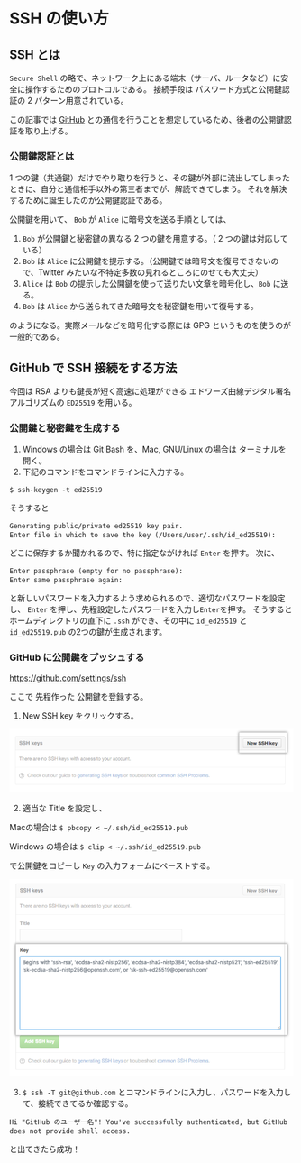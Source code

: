 # SSH の使い方
## SSH とは

`Secure Shell` の略で、ネットワーク上にある端末（サーバ、ルータなど）に安全に操作するためのプロトコルである。
接続手段は パスワード方式と公開鍵認証の 2 パターン用意されている。

この記事では [GitHub](https://github.com) との通信を行うことを想定しているため、後者の公開鍵認証を取り上げる。

### 公開鍵認証とは
1 つの鍵（共通鍵）だけでやり取りを行うと、その鍵が外部に流出してしまったときに、自分と通信相手以外の第三者までが、解読できてしまう。
それを解決するために誕生したのが公開鍵認証である。

公開鍵を用いて、 `Bob`  が  `Alice`  に暗号文を送る手順としては、
1.  `Bob` が公開鍵と秘密鍵の異なる 2 つの鍵を用意する。（ 2 つの鍵は対応している）
2.  `Bob` は  `Alice` に公開鍵を提示する。（公開鍵では暗号文を復号できないので、Twitter みたいな不特定多数の見れるところにのせても大丈夫）
3.  `Alice` は `Bob` の提示した公開鍵を使って送りたい文章を暗号化し、`Bob` に送る。
4.  `Bob` は `Alice` から送られてきた暗号文を秘密鍵を用いて復号する。 

のようになる。実際メールなどを暗号化する際には GPG というものを使うのが一般的である。

## GitHub で SSH 接続をする方法
今回は RSA よりも鍵長が短く高速に処理ができる エドワーズ曲線デジタル署名アルゴリズムの `ED25519` を用いる。

### 公開鍵と秘密鍵を生成する
1. Windows の場合は Git Bash を、Mac, GNU/Linux の場合は ターミナルを開く。
2. 下記のコマンドをコマンドラインに入力する。

 ```
$ ssh-keygen -t ed25519
```
そうすると
```
Generating public/private ed25519 key pair.
Enter file in which to save the key (/Users/user/.ssh/id_ed25519):
```
どこに保存するか聞かれるので、特に指定ながければ `Enter` を押す。
次に、
```
Enter passphrase (empty for no passphrase):
Enter same passphrase again:
```
と新しいパスワードを入力するよう求められるので、適切なパスワードを設定し、 `Enter` を押し、先程設定したパスワードを入力し`Enter`を押す。
そうするとホームディレクトリの直下に `.ssh` ができ、その中に `id_ed25519` と `id_ed25519.pub` の2つの鍵が生成されます。

### GitHub に公開鍵をプッシュする
https://github.com/settings/ssh 

ここで 先程作った 公開鍵を登録する。

1. New SSH key をクリックする。

![ssh-add-ssh-key](photo/ssh-add-ssh-key.png)

2. 適当な Title を設定し、

Macの場合は `$ pbcopy < ~/.ssh/id_ed25519.pub`

Windows の場合は `$ clip < ~/.ssh/id_ed25519.pub`

で公開鍵をコピーし `Key` の入力フォームにペーストする。

![ssh-key-paste](photo/ssh-key-paste.png)

3.  `$ ssh -T git@github.com` とコマンドラインに入力し、パスワードを入力して、接続できてるか確認する。

```
Hi "GitHub のユーザー名"! You've successfully authenticated, but GitHub does not provide shell access.
```

と出てきたら成功！